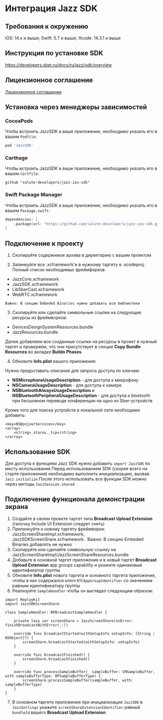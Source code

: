 #  Интеграция Jazz SDK

## Требования к окружению

iOS: 14.x и выше; Swift: 5.7 и выше; Xcode: 14.3.1 и выше

## Инструкция по установке SDK

https://developers.sber.ru/docs/ru/jazz/sdk/overview

## Лицензионное соглашение
[Лицензионное соглашение](https://clck.ru/35F8h3)

## Установка через менеджеры зависимостей
### CocoaPods

Чтобы встроить JazzSDK в ваше приложение, необходимо указать его в вашем `Podfile`:

```ruby
pod 'JazzSDK'
```
### Carthage
Чтобы встроить JazzSDK в ваше приложение, необходимо указать его в вашем `Cartfile`:

```ogdl
github "salute-developers/jazz-ios-sdk"
```

### Swift Package Manager
Чтобы встроить JazzSDK в ваше приложение, необходимо указать его в вашем `Package.swift`:
```swift
dependencies: [
    .package(url: "https://github.com/salute-developers/jazz-ios-sdk.git")
]
```

## Подключение к проекту

1. Скопируйте содержимое архива в директорию с вашим проектом

2. Залинкуйте все .xcframework'и в нужному таргету в .xcodeproj. Полный список необходимых фреймфорков:

- JazzCore.xcframework
- JazzSDK.xcframework
- LibSberCast.xcframework
- WebRTC.xcframework

`Важно: В секцию Embeded Binaries нужно добавить все библиотеки`

3. Скопируйте или сделайте символьные ссылки на следующие ресурсы из фреймворков:

- DevicesDesignSystemResources.bundle
- JazzResources.bundle

Далее добавляем все созданные ссылки на ресурсы в проект в нужный таргет и проверяем,
что они присутствует в секции **Copy Bundle Resources** во вкладке **Builds Phases**.

4. Обновите **Info.plist** вашего приложения:

Нужно предоставить описания для запроса доступа по ключам:

- **NSMicrophoneUsageDescription** - для доступа к микрофону
- **NSCameraUsageDescription** - для доступа к камере
- **NSBluetoothAlwaysUsageDescription** и **NSBluetoothPeripheralUsageDescription** - для доступа к bluetooth при бесшовном переводе конференции на одно из Sber-устройств

Кроме того для поиска устройств в локальной сети необходимо добавить:
```
<key>NSBonjourServices</key>
<array>
    <string>_staros._tcp</string>
</array>
```

## Использование SDK

Для доступа к функциям Jazz SDK нужно добавить `import JazzSDK` по месту использования
Перед использованием SDK (скорее всего на старте приложения) необходимо выполнить инициализацию, вызвав `Jazz.initialize`
После этого использовать все функции SDK можно через методы `JazzSession.shared`

## Подключение функционала демонстрации экрана

1. Создайте в своем проекте таргет типа **Broadcast Upload Extension** (галочку Include UI Extension следует снять)
2. Прилинкуйте к новому таргету фреймворки: JazzScreenShareImpl.xcframework, JazzSDKScreenShare.xcframework.
    `Важно: В секцию Embeded Binaries добавлять не нужно
3. Скопируйте или сделайте символьную ссылку на JazzScreenShareImpl/JazzScreenShareResources.bundle
4. Добавьте в основной таргет приложения и в новый таргет **Broadcast Upload Extension** app groups capability и укажите одинаковый идентификатор группы
5. Обновите **Info.plist** нового таргета и основного таргета приложения, чтобы в них содержался ключ `RTCAppGroupIdentifier` со значением равным идентификатору группы
6. Реализуйте `SampleHandler` чтобы он выглядел следующим образом:
```
import ReplayKit
import JazzSDKScreenShare

class SampleHandler: RPBroadcastSampleHandler {
    
    private lazy var screenShare = JazzScreenShare(onError: finishBroadcastWithError(_:))

    override func broadcastStarted(withSetupInfo setupInfo: [String : NSObject]?) {
        screenShare.broadcastStarted(withSetupInfo: setupInfo)
    }
    
    override func broadcastFinished() {
        screenShare.broadcastFinished()
    }
    
    override func processSampleBuffer(_ sampleBuffer: CMSampleBuffer, with sampleBufferType: RPSampleBufferType) {
        screenShare.processSampleBuffer(sampleBuffer, with: sampleBufferType)
    }
}
```
7. В основном таргете приложения при инициализации `JazzSDK` в `JazzSettings` укажите `screenShareExtensionIdentifier` равный `bundleId` вашего **Broadcast Upload Extension**
